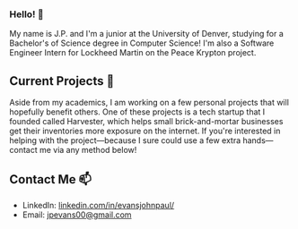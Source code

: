 ### Hello! 👋
My name is J.P. and I'm a junior at the University of Denver, studying for a Bachelor's of Science degree in Computer Science! I'm also a Software Engineer Intern for Lockheed Martin on the Peace Krypton project.

## Current Projects 🔭
Aside from my academics, I am working on a few personal projects that will hopefully benefit others. One of these projects is a tech startup that I founded called Harvester, which helps small brick-and-mortar businesses get their inventories more exposure on the internet. If you're interested in helping with the project—because I sure could use a few extra hands—contact me via any method below!

## Contact Me 📫
- LinkedIn: [linkedin.com/in/evansjohnpaul/](https://www.linkedin.com/in/evansjohnpaul/)
- Email: [jpevans00@gmail.com](mailto:jpevans00@gmail.com)

<!--
**evansjp/evansjp** is a ✨ _special_ ✨ repository because its `README.md` (this file) appears on your GitHub profile.

Here are some ideas to get you started:

- 🔭 I’m currently working on ...
- 🌱 I’m currently learning ...
- 👯 I’m looking to collaborate on ...
- 🤔 I’m looking for help with ...
- 💬 Ask me about ...
- 📫 How to reach me: ...
- 😄 Pronouns: ...
- ⚡ Fun fact: ...
-->
